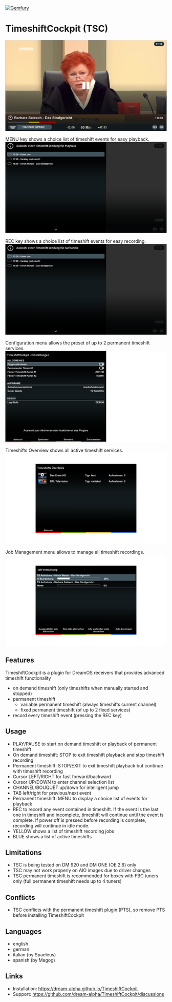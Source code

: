 [![Gemfury](https://badge.fury.io/fp/gemfury.svg)](https://gemfury.com/f/partner)

# TimeshiftCockpit (TSC)
![Screenshot](ts1.png)

MENU key shows a choice list of timeshift events for easy playback.
![Screenshot](ts2.png)

REC key shows a choice list of timeshift events for easy recording.
![Screenshot](ts3.png)

Configuration menu allows the preset of up to 2 permanent timeshift services.
![Screenshot](ts4.png)

Timeshifts Overview shows all active timeshift services.
![Screenshot](ts5.png)

Job Management menu allows to manage all timeshift recordings.
![Screenshot](ts6.png)

## Features
TimeshiftCockpit is a plugin for DreamOS receivers that provides advanced timeshift functionality

- on demand timeshift (only timeshifts when manually started and stopped)
- permanent timeshift
	- variable permanent timeshift (always timeshifts current channel)
	- fixed permanent timeshift (of up to 2 fixed services)
- record every timeshift event (pressing the REC key)

## Usage

- PLAY/PAUSE to start on demand timeshift or playback of permanent timeshift
- On demand timeshift: STOP to exit timeshift playback and stop timeshift recording
- Permanent timeshift: STOP/EXIT to exit timeshift playback but continue with timeshift recording
- Cursor LEFT/RIGHT for fast forward/backward
- Cursor UP/DOWN to enter channel selection list
- CHANNEL/BOUQUET up/down for intelligent jump
- TAB left/right for previous/next event
- Permanent timeshift: MENU to display a choice list of events for playback
- REC to record any event contained in timeshift. If the event is the last one in timeshift and incomplete, timeshift will continue until the event is complete. If power off is pressed before recording is complete, recording will continue in idle mode.
- YELLOW shows a list of timeshift recording jobs
- BLUE shows a list of active timeshifts

## Limitations

- TSC is being tested on DM 920 and DM ONE (OE 2.6) only
- TSC may not work properly on AIO images due to driver changes
- TSC permanent timeshift is recommended for boxes with FBC tuners only (full permanent timeshift needs up to 4 tuners)

## Conflicts

- TSC conflicts with the permanent timeshift plugin (PTS), so remove PTS before installing TimeshiftCockpit

## Languages

- english
- german
- italian (by Spaeleus)
- spanish (by Magog)

## Links

- Installation: https://dream-alpha.github.io/TimeshiftCockpit
- Support: https://github.com/dream-alpha/TimeshiftCockpit/discussions
